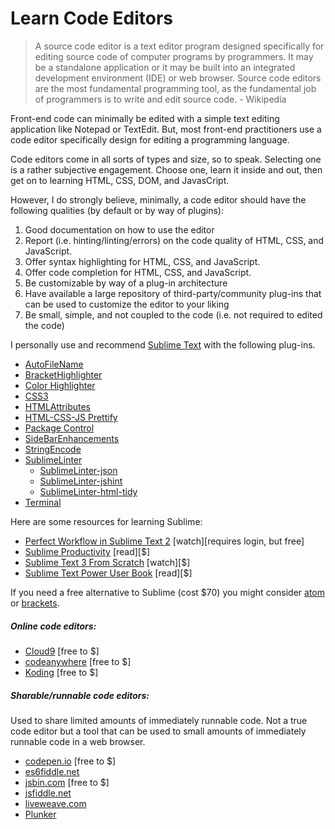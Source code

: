 # Learn Code Editors

> A source code editor is a text editor program designed specifically for editing source code of computer programs by programmers. It may be a standalone application or it may be built into an integrated development environment (IDE) or web browser. Source code editors are the most fundamental programming tool, as the fundamental job of programmers is to write and edit source code. - Wikipedia

Front-end code can minimally be edited with a simple text editing application like Notepad or TextEdit. But, most front-end practitioners use a code editor specifically design for editing a programming language. 

Code editors come in all sorts of types and size, so to speak. Selecting one is a rather subjective engagement. Choose one, learn it inside and out, then get on to learning HTML, CSS, DOM, and JavasCript. 

However, I do strongly believe, minimally, a code editor should have the following qualities (by default or by way of plugins):

1. Good documentation on how to use the editor
2. Report (i.e. hinting/linting/errors) on the code quality of HTML, CSS, and JavaScript.
3. Offer syntax highlighting for HTML, CSS, and JavaScript.
4. Offer code completion for HTML, CSS, and JavaScript.
5. Be customizable by way of a plug-in architecture 
6. Have available a large repository of third-party/community plug-ins that can be used to customize the editor to your liking
7. Be small, simple, and not coupled to the code (i.e. not required to edited the code)

I personally use and recommend [Sublime Text](http://www.sublimetext.com/) with the following plug-ins.

* [Auto​File​Name](https://packagecontrol.io/packages/AutoFileName)
* [Bracket​Highlighter](https://packagecontrol.io/packages/BracketHighlighter)
* [Color Highlighter](https://packagecontrol.io/packages/Color%20Highlighter)
* [CSS3](https://packagecontrol.io/packages/CSS3)
* [HTMLAttributes](https://packagecontrol.io/packages/HTMLAttributes)
* [HTML-CSS-JS Prettify](https://packagecontrol.io/packages/HTML-CSS-JS%20Prettify)
* [Package Control](https://packagecontrol.io/packages/Package%20Control)
* [Side​Bar​Enhancements](https://packagecontrol.io/packages/SideBarEnhancements)
* [String​Encode](https://packagecontrol.io/packages/StringEncode)
* [Sublime​Linter](https://packagecontrol.io/packages/SublimeLinter)
    * [Sublime​Linter-json](https://packagecontrol.io/packages/SublimeLinter-json)
    * [Sublime​Linter-jshint](https://packagecontrol.io/packages/SublimeLinter-jshint)
    * [Sublime​Linter-html-tidy](https://packagecontrol.io/packages/SublimeLinter-html-tidy)
* [Terminal](https://packagecontrol.io/packages/Terminal)

Here are some resources for learning Sublime:

* [Perfect Workflow in Sublime Text 2](https://code.tutsplus.com/courses/perfect-workflow-in-sublime-text-2) [watch][requires login, but free]
* [Sublime Productivity](https://leanpub.com/sublime-productivity) [read][$]
* [Sublime Text 3 From Scratch](http://www.pluralsight.com/courses/sublime-text-3-from-scratch) [watch][$]
* [Sublime Text Power User Book](https://sublimetextbook.com/) [read][$]

If you need a free alternative to Sublime (cost $70) you might consider [atom](https://atom.io/) or [brackets](http://brackets.io/).

##### Online code editors:

* [Cloud9](https://c9.io) [free to $]
* [codeanywhere](https://codeanywhere.com) [free to $]
* [Koding](https://koding.com) [free to $]

##### Sharable/runnable code editors:

Used to share limited amounts of immediately runnable code. Not a true code editor but a tool that can be used to small amounts of immediately runnable code in a web browser.

* [codepen.io](http://codepen.io/) [free to $]
* [es6fiddle.net](http://www.es6fiddle.net/)
* [jsbin.com](http://jsbin.com/) [free to $]
* [jsfiddle.net](http://jsfiddle.net/)
* [liveweave.com](http://liveweave.com/)
* [Plunker](http://plnkr.co/)



























 






